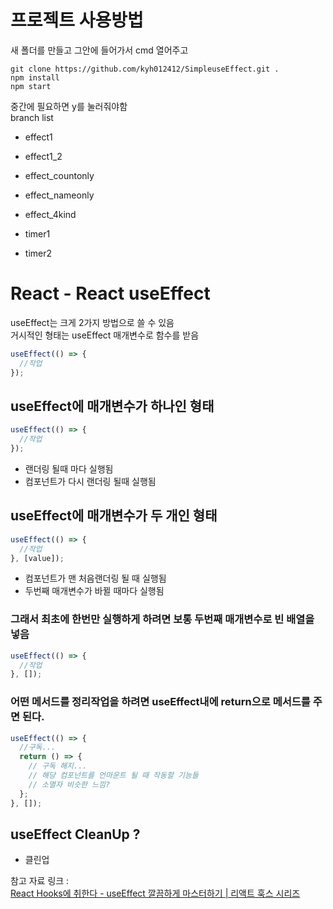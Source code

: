 # 프로젝트 사용방법
새 폴더를 만들고 그안에 들어가서 cmd 열어주고
```
git clone https://github.com/kyh012412/SimpleuseEffect.git .
npm install
npm start
```
중간에 필요하면 y를 눌러줘야함   
branch list
- effect1
- effect1_2
- effect_countonly
- effect_nameonly
- effect_4kind

- timer1
- timer2
# React - React useEffect

useEffect는 크게 2가지 방법으로 쓸 수 있음  
거시적인 형태는 useEffect 매개변수로 함수를 받음

```js
useEffect(() => {
  //작업
});
```

## useEffect에 매개변수가 하나인 형태

```js
useEffect(() => {
  //작업
});
```

- 랜더링 될때 마다 실행됨
- 컴포넌트가 다시 랜더링 될때 실행됨

## useEffect에 매개변수가 두 개인 형태

```js
useEffect(() => {
  //작업
}, [value]);
```

- 컴포넌트가 맨 처음랜더링 될 때 실행됨
- 두번째 매개변수가 바뀔 때마다 실행됨

### 그래서 최초에 한번만 실행하게 하려면 보통 두번째 매개변수로 빈 배열을 넣음

```js
useEffect(() => {
  //작업
}, []);
```

### 어떤 메서드를 정리작업을 하려면 useEffect내에 return으로 메서드를 주면 된다.

```js
useEffect(() => {
  //구독...
  return () => {
    // 구독 해지...
    // 해당 컴포넌트를 언마운트 될 때 작동할 기능들
    // 소멸자 비슷한 느낌?
  };
}, []);
```

## useEffect CleanUp ?

- 클린업

참고 자료 링크 :  
[React Hooks에 취한다 - useEffect 깔끔하게 마스터하기 | 리액트 훅스 시리즈](https://www.youtube.com/watch?v=kyodvzc5GHU)

